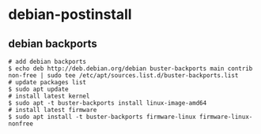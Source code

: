 # debian-postinstall

## debian backports
  
    # add debian backports 
    $ echo deb http://deb.debian.org/debian buster-backports main contrib non-free | sudo tee /etc/apt/sources.list.d/buster-backports.list
    # update packages list 
    $ sudo apt update
    # install latest kernel 
    $ sudo apt -t buster-backports install linux-image-amd64
    # install latest firmware 
    $ sudo apt install -t buster-backports firmware-linux firmware-linux-nonfree
    

